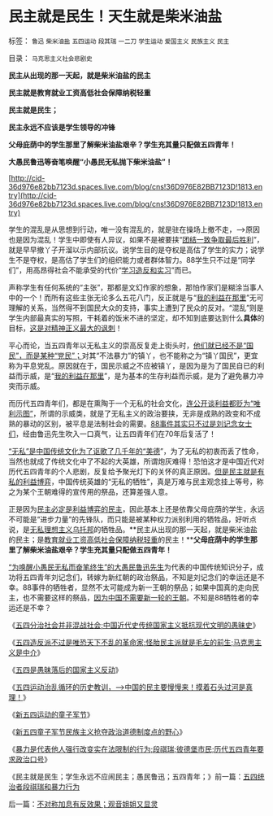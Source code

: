 # 民主就是民生！天生就是柴米油盐

标签： `鲁迅` `柴米油盐` `五四运动` `段其瑞` `一二刀` `学生运动` `爱国主义` `民族主义` `民主` 

目录： `马克思主义社会悲剧史`

**民主从出现的那一天起，就是柴米油盐的民主**

**民主就是教育就业工资高低社会保障纳税轻重**

**民主就是民生；**

**民主永远不应该是学生领导的冲锋**

**父母庇荫中的学生那里了解柴米油盐艰辛？学生充其量只配做五四青年！**

**大愚民鲁迅等奋笔唤醒“小愚民无私抛下柴米油盐”！**

[http://cid-36d976e82bb7123d.spaces.live.com/blog/cns!36D976E82BB7123D!1813.entry](http://cid-36d976e82bb7123d.spaces.live.com/blog/cns!36D976E82BB7123D!1813.entry)

学生的混乱是从思想到行动，唯一没有混乱的，就是驻在操场上撤不走，——>原因也是因为混乱！学生中即使有人异议，如果不是被要挟“[团结一致争取最后胜利](../../../2009/9/20/争取民主就不要搞毛式厚黑政治.md)”，就是早早撤丫子开溜以示内部抗议。说学生目的是夺权是高估了学生的实力；说学生不是夺权，是高估了学生们的组织能力或者群体智力。88学生只不过是“同学们”，用高昂得社会不能承受的代价“[学习造反和实习](../../../2010/6/24/中国传统书生只会造反不会做饭.md)”而已。

声称学生有任何系统的“主张”，那都是文幻作家的想象，那怕作家们是糊涂当事人中的一个！而所有这些主张无论多么五花八门，反正就是与“[我的利益在那里](http://blog.sina.com.cn/s/blog_5563a64d0100dfvx.html)”无可理解的关系，当然得不到国民大众的支持，事实上遭到了民众的反对。“混乱”则是学生内部最真实的写照，干耗着的饭米不进的坚定，却不知到底要达到什么**具体**的目标，[这是对精神正义最大的讽刺](../../../2009/9/4/上帝总是和您的正义离得远远的.md)！

平心而论，当五四青年以无私主义的崇高反复走上街头时，[他们就已经不是“国民”，而是某种“党民”；](../../../2010/9/4/政治斗争的残酷与帝国集权成正比.md)对其“不法暴力”的镇丫，也不能称之为“镇丫国民”，更宜称为平息党乱。原因就在于，国民示威之不应被镇丫，是因为是为了国民自已的利益而示威，是“[我的利益在那里](../../../2007/12/19/什么是民主之解疑.md)”，是为基本的生存利益而示威，是为了避免暴力冲突而示威。

而历代五四青年们，都是在熏陶于一个无私的社会文化，[连公开谈利益都贬为“唯利示图”](../../../2010/9/10/中国唯利是图的人太少了.md)，所谓的示威类，就是了无私主义的政治要挟，无非是成熟的政变和不成熟的暴动的区别，被平息是法制社会的需要。[88事件其实只不过是刘记念女士们](http://hi.baidu.com/darthchn/blog/item/7668d7077bc2db73020881a6.html)，经由鲁迅先生吹入一口真气，让五四青年们在70年后复活了！

[“无私”是中国传统文化为了讴歌了几千年的“美德](../../../2009/9/12/大公无私是这样来的.md)”，为了无私的初衷而丢了性命，当然也就成了传统文化中了不起的大英雄，所谓炮灰难得！恐怕这才是中国近代对历代五四青年的个人悲剧，反复给予聚光灯下的关怀的真正原因。[但是民主就是有私的利益博弈](../../../2009/10/9/什么是民主？民主和成本效益原理的关系.md)，中国传统英雄的“无私的牺牲”，真是万难与民主观念挂上等号，称之为某个王朝难得的宣传用的祭品，还算差强人意。

正是因为[民主必定是利益博弈的民主](../../../2009/9/12/产权归属清晰前提下的平等博羿.md)，因此基本上还是依靠父母庇荫的学生，永远不可能是“进步力量”的先锋队，而只能是被某种权力派别利用的牺牲品，好听点说，是[无私理想主义乌托邦](../../../2009/8/29/过高的期望造就了唯心，左倾，和乌托邦.md)的牺牲品。**民主从出现的那一天起，就是柴米油盐的民主；是[教育就业工资高低社会保障纳税轻重](../../../2010/9/2/民主目的是合理税收;公有制就是税收;税负低估.md)的民主！****父母庇荫中的学生那里了解柴米油盐艰辛？学生充其量只配做五四青年！**

[“为唤醒小愚民无私而奋笔终生”的大愚民鲁迅先生](../../../2009/12/21/民智？不开？“长矛大刀对仗洋枪洋炮”.md)为代表的中国传统知识分子，成功将五四青年刘记念们，转嫁为新红朝的政治祭品，不知是刘记念们的幸运还是不幸。88事件的牺牲者，显然不太可能成为新一王朝的祭品；如果中国真的走向民主，也不需要这样的祭品，[因为中国不需要新一轮的王朝](../../../2010/3/3/为什么历史治乱循环总是不息更残暴？.md)。不知是88牺牲者的幸运还是不幸？



《[五四分治社会并非混战社会;中国近代史传统国家主义抵抗现代文明的愚昧史](../../../2010/5/14/传统文化国家主义抵抗现代文明节节败退史.md)》

《[五四造反派不过是唯恐天下不乱的革命家;怪胎民主派就是毛左的前生;马克思主义是中介](../../../2010/5/14/唯恐天下不乱的革命家.md)》

《[五四是愚昧落后的国家主义反动](../../../2010/5/9/美国是全世界最具发展潜力的国家.md)》

《[五四运动治乱循环的历史教训，——>中国的民主要慢慢来！摸着石头过河是真理！](../../../2010/3/21/中国的民主要慢慢来！摸着石头过河是真理！.md)》

《[新五四运动的童子军节](http://hi.baidu.com/darthchn/blog/item/7668d7077bc2db73020881a6.html)》

《[新五四童子军节民族主义抢夺政治道德制度点的野心](../../../2009/6/10/抢夺道德制高点是危险的政治游戏.md)》

《[暴力是代表他人强行改变实在法限制的行为;段祺瑞;彼德堡市民;历代五四青年要求政治口号](../../../2010/9/15/五四统治者段祺瑞和暴力行为.md)》

《民主就是民生；学生永远不应闹民主；愚民鲁迅；五四青年；》前一篇：[五四统治者段祺瑞和暴力行为](../../../2010/9/15/五四统治者段祺瑞和暴力行为.md)

后一篇：[不对称加息有反效果；观音姐姐又显灵](../../../2010/9/15/不对称加息有反效果；观音姐姐又显灵.md)